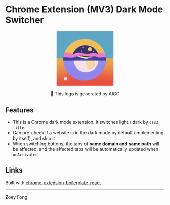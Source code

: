 # Chrome Extension (MV3) Dark Mode Switcher

<div align='center'><img src="src/assets/img/logo.png" width="180"/>

🤖️ This logo is generated by AIGC

<div align='left'>

## Features

* This is a Chrome dark mode extension. It switches light / dark by `css3 filter`
* Can pre-check if a website is in the dark mode by default (implementing by itself), and skip it
* When switching buttons, the tabs of **same domain and same path** will be affected, and the affected tabs will be automatically updated when `onActivated`


## Links

Built with [chrome-extension-boilerplate-react](https://github.com/lxieyang/chrome-extension-boilerplate-react)

---

Zoey Fong
